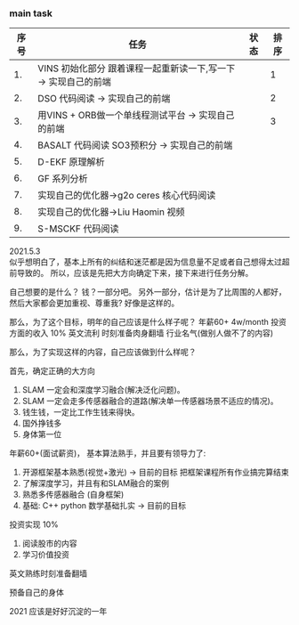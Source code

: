 <!--
 * @Author: Liu Weilong
 * @Date: 2021-05-02 15:19:31
 * @LastEditors: Liu Weilong
 * @LastEditTime: 2021-05-04 08:41:44
 * @Description: 
-->
### main task

序号|任务|状态|排序
---|---|---|---
1.  |VINS 初始化部分 跟着课程一起重新读一下,写一下 -> 实现自己的前端||1
2.  |DSO 代码阅读  -> 实现自己的前端||2
3.  |用VINS + ORB做一个单线程测试平台 -> 实现自己的前端||3
4.  |BASALT 代码阅读 SO3预积分 -> 实现自己的前端||
5.  |D-EKF 原理解析||
6.  |GF 系列分析 ||
7.  |实现自己的优化器->g2o ceres 核心代码阅读||
8.  |实现自己的优化器->Liu Haomin 视频 ||
9.  |S-MSCKF 代码阅读||

2021.5.3<br>
似乎想明白了，基本上所有的纠结和迷茫都是因为信息量不足或者自己想得太过超前导致的。
所以，应该是先把大方向确定下来，接下来进行任务分解。

自己想要的是什么？
钱？一部分吧。 另外一部分，估计是为了比周围的人都好，然后大家都会更加重视、尊重我? 
好像是这样的。 

那么，为了这个目标，明年的自己应该是什么样子呢？
年薪60+ 4w/month
投资方面的收入 10%
英文流利 时刻准备肉身翻墙
行业名气(做别人做不了的内容)

那么，为了实现这样的内容，自己应该做到什么样呢？

首先，确定正确的大方向
1. SLAM 一定会和深度学习融合(解决泛化问题)。
2. SLAM 一定会走多传感器融合的道路(解决单一传感器场景不适应的情况)。
3. 钱生钱，一定比工作生钱来得快。
4. 国外挣钱多
5. 身体第一位

年薪60+(面试薪资)，
基本算法熟手，并且要有领导力了: 
1. 开源框架基本熟悉(视觉+激光)    -> 目前的目标 把框架课程所有作业搞完算结束
2. 了解深度学习，并且有和SLAM融合的案例 
3. 熟悉多传感器融合 (自身框架)
4. 基础: C++ python 数学基础扎实 -> 目前的目标

投资实现 10%
1. 阅读股市的内容
2. 学习价值投资

英文熟练时刻准备翻墙

预备自己的身体

2021 应该是好好沉淀的一年





